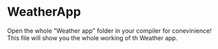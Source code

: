 # WeatherApp
Open the whole "Weather app" folder in your compiler for conevinience!
<br>
This file will show you the whole working of th Weather app.
